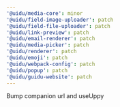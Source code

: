```yaml
---
'@uidu/media-core': minor
'@uidu/field-image-uploader': patch
'@uidu/field-file-uploader': patch
'@uidu/link-preview': patch
'@uidu/email-renderer': patch
'@uidu/media-picker': patch
'@uidu/renderer': patch
'@uidu/emoji': patch
'@uidu/webpack-config': patch
'@uidu/popup': patch
'@uidu/guidu-website': patch
---
```


Bump companion url and useUppy
